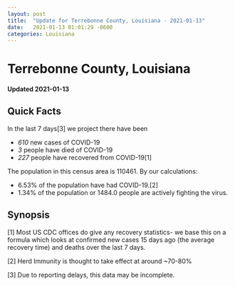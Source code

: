 ```yaml
---
layout: post
title:  "Update for Terrebonne County, Louisiana - 2021-01-13"
date:   2021-01-13 01:01:29 -0600
categories: Louisiana
---
```


# Terrebonne County, Louisiana
#### Updated 2021-01-13

## Quick Facts

In the last 7 days[3] we project there have been
- *610* new cases of COVID-19
- *3* people have died of COVID-19
- *227* people have recovered from COVID-19[1]

The population in this census area is 110461. By our calculations:
- 6.53% of the population have had COVID-19.[2]
- 1.34% of the population or 1484.0 people are actively fighting the virus.

## Synopsis




[1] Most US CDC offices do give any recovery statistics- we base this on a formula which looks at confirmed new cases
15 days ago (the average recovery time) and deaths over the last 7 days.

[2] Herd Immunity is thought to take effect at around ~70-80%

[3] Due to reporting delays, this data may be incomplete.
 
    